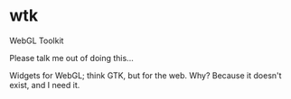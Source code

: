 # wtk
WebGL Toolkit

Please talk me out of doing this...

Widgets for WebGL; think GTK, but for the web. Why? Because it doesn't exist, and I need it.
